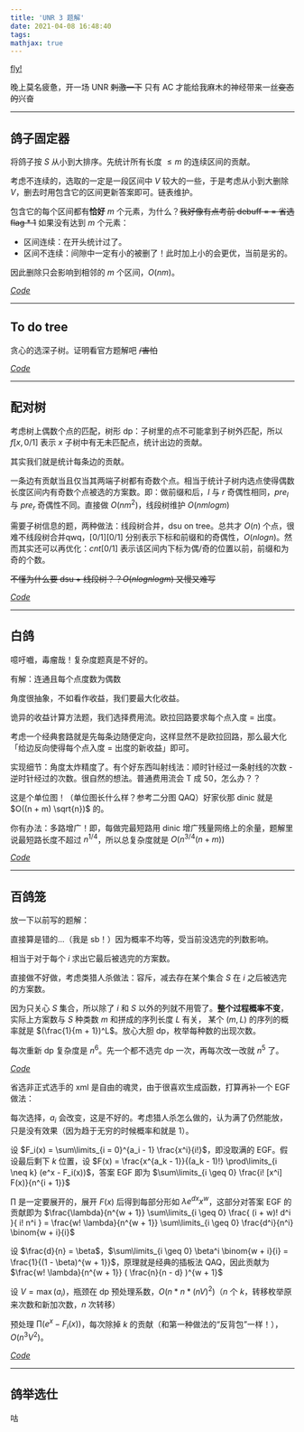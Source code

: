 ```yaml
---
title: 'UNR 3 题解'
date: 2021-04-08 16:48:40
tags: 
mathjax: true
---
```


[fly!](https://uoj.ac/contest/45)

晚上莫名疲惫，开一场 UNR ~~刺激一下~~ 只有 AC 才能给我麻木的神经带来一丝~~变态的~~兴奋

---

## 鸽子固定器

将鸽子按 $S$ 从小到大排序。先统计所有长度 $\leq m$ 的连续区间的贡献。

考虑不连续的，选取的一定是一段区间中 $V$ 较大的一些，于是考虑从小到大删除 $V$，删去时用包含它的区间更新答案即可。链表维护。

包含它的每个区间都有**恰好** $m$ 个元素，为什么？~~我好像有点考前 debuff = = 省选 flag $*$ 1~~ 如果没有达到 $m$ 个元素：

- 区间连续：在开头统计过了。
- 区间不连续：间隙中一定有小的被删了！此时加上小的会更优，当前是劣的。

因此删除只会影响到相邻的 $m$ 个区间，$O(nm)$。

[$Code$](https://uoj.ac/submission/467959)

---

## To do tree

贪心的选深子树。证明看官方题解吧 ~~/害怕~~

[$Code$](https://uoj.ac/submission/467912)

---

## 配对树

考虑树上偶数个点的匹配，树形 dp：子树里的点不可能拿到子树外匹配，所以 $f[x, 0/1]$ 表示 $x$ 子树中有无未匹配点，统计出边的贡献。

其实我们就是统计每条边的贡献。

一条边有贡献当且仅当其两端子树都有奇数个点。相当于统计子树内选点使得偶数长度区间内有奇数个点被选的方案数。即：做前缀和后，$l$ 与 $r$ 奇偶性相同，$pre_l$ 与 $pre_r$ 奇偶性不同。直接做 $O(nm^2)$，线段树维护 $O(nmlogm)$

需要子树信息的题，两种做法：线段树合并，dsu on tree。总共才 $O(n)$ 个点，很难不线段树合并qwq，$[0/1][0/1]$ 分别表示下标和前缀和的奇偶性，$O(nlogn)$。然而其实还可以再优化：$cnt[0/1]$ 表示该区间内下标为偶/奇的位置以前，前缀和为奇的个数。

~~不懂为什么要 dsu + 线段树？？$O(nlognlogm)$ 又慢又难写~~

[$Code$](https://uoj.ac/submission/467983)

---

## 白鸽

噫吁嚱，毒瘤哉！复杂度题真是不好的。

有解：连通且每个点度数为偶数

角度很抽象，不如看作收益，我们要最大化收益。

诡异的收益计算方法题，我们选择费用流。欧拉回路要求每个点入度 = 出度。

考虑一个经典套路就是先每条边随便定向，这样显然不是欧拉回路，那么最大化「给边反向使得每个点入度 = 出度的新收益」即可。

实现细节：角度太炸精度了。有个好东西叫射线法：顺时针经过一条射线的次数 - 逆时针经过的次数。很自然的想法。普通费用流会 T 成 $50$，怎么办？？

这是个单位图！（单位图长什么样？参考二分图 QAQ）好家伙那 dinic 就是 $O((n + m) \sqrt{n})$ 的。

你有办法：多路增广！即，每做完最短路用 dinic 增广残量网络上的余量，题解里说最短路长度不超过 $n^{1/4}$，所以总复杂度就是 $O(n^{3/4} (n + m))$

[$Code$](https://uoj.ac/submission/468044)

---

## 百鸽笼

放一下以前写的题解：

直接算是错的...（我是 sb！）因为概率不均等，受当前没选完的列数影响。

相当于对于每个 $i$ 求出它最后被选完的方案数。

直接做不好做，考虑类猎人杀做法：容斥，减去存在某个集合 $S$ 在 $i$ 之后被选完的方案数。

因为只关心 $S$ 集合，所以除了 $i$ 和 $S$ 以外的列就不用管了。**整个过程概率不变**，实际上方案数与 $S$ 种类数 $m$ 和拼成的序列长度 $L$ 有关，
某个 $(m, L)$ 的序列的概率就是 $(\frac{1}{m + 1})^L$。放心大胆 dp，枚举每种数的出现次数。

每次重新 dp 复杂度是 $n^6$。先一个都不选完 dp 一次，再每次改一改就 $n^5$ 了。

[$Code$](https://uoj.ac/submission/440827)

省选非正式选手的 xml 是自由的魂灵，由于很喜欢生成函数，打算再补一个 EGF 做法：

每次选择，$a_i$ 会改变，这是不好的。考虑猎人杀怎么做的，认为满了仍然能放，只是没有效果（因为趋于无穷的时候概率和就是 $1$）。

设 $F_i(x) = \sum\limits_{i = 0}^{a_i - 1} \frac{x^i}{i!}$，即没取满的 EGF。假设最后剩下 $k$ 位置，设 $F(x) = \frac{x^{a_k - 1}}{(a_k - 1)!} \prod\limits_{i \neq k} (e^x - F_i(x))$，答案 EGF 即为 $\sum\limits_{i \geq 0} \frac{i! [x^i] F(x)}{n^{i + 1}}$

$\prod$ 是一定要展开的，展开 $F(x)$ 后得到每部分形如 $\lambda e^{dx} x^w$，这部分对答案 EGF 的贡献即为 $\frac{\lambda}{n^{w + 1}} \sum\limits_{i \geq 0} \frac{ (i + w)! d^i }{ i! n^i } = \frac{w! \lambda}{n^{w + 1}} \sum\limits_{i \geq 0} \frac{d^i}{n^i} \binom{w + i}{i}$

设 $\frac{d}{n} = \beta$，$\sum\limits_{i \geq 0} \beta^i \binom{w + i}{i} = \frac{1}{(1 - \beta)^{w + 1}}$，原理就是经典的插板法 QAQ，因此贡献为 $\frac{w! \lambda}{n^{w + 1}} ( \frac{n}{n - d} )^{w + 1}$

设 $V = \max(a_i)$，瓶颈在 dp 预处理系数，$O(n * n * (nV)^2)$（$n$ 个 $k$，转移枚举原来次数和新加次数，$n$ 次转移）

预处理 $\prod (e^x - F_i(x))$，每次除掉 $k$ 的贡献（和第一种做法的“反背包”一样！），$O(n^3 V^2)$。

[$Code$](https://uoj.ac/submission/467998)

---

## 鸽举选仕

咕